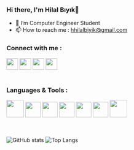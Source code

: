 ### Hi there, I'm Hilal Bıyık👋

- 🔭 I’m Computer Engineer Student
- 📫 How to reach me : hhilalbiyik@gmail.com

### Connect with me :
<a href="https://www.linkedin.com/in/hilalbıyık/">
<img width="30px" src="https://user-images.githubusercontent.com/77548014/120102397-75ef5e80-c153-11eb-8311-26e421bcc5bd.png"></a>

<a href="https://www.instagram.com/hilalbiyikk/">
<img width="30px" src="https://user-images.githubusercontent.com/77548014/120102637-a1267d80-c154-11eb-8954-2521fcaddbcb.png"></a>

<a href="https://mail.google.com/mail/u/0/?pli=1#inbox?compose=GTvVlcSGMhkZsHjgxvczFcXKVCRWQVPhPQhkWmvvQbmGWBpMHFMSKJTNFWkCWHwrgtLwPhVsHWQSL">
<img width="30px" src="https://user-images.githubusercontent.com/77548014/120102714-0da17c80-c155-11eb-85c1-fcb6f3b1c25e.png"></a>

<a href="https://medium.com/@hilalbiyik">
<img width="30px" src="https://user-images.githubusercontent.com/77548014/120103263-7db10200-c157-11eb-8a87-0f8fa78c1ca0.png"></a>
<br><br>

### Languages & Tools : 

<a href="https://www.w3schools.com/cs/">
<img width="45px" src="https://user-images.githubusercontent.com/77548014/120104452-244bd180-c15d-11eb-8a3b-f8d4f8efa44c.jpg"></a>

<a href="https://www.java.com/tr/">
<img width="40px" src="https://user-images.githubusercontent.com/77548014/120103876-6a536600-c15a-11eb-9351-03a4a9ee9dc2.png"></a>

<a href="https://www.w3schools.com/html/">
<img width="40px" src="https://user-images.githubusercontent.com/77548014/120103994-fbc2d800-c15a-11eb-96dc-15be2b448342.png"></a>

<a href="https://visualstudio.microsoft.com/tr/vs/">
<img width="40px" src="https://user-images.githubusercontent.com/77548014/120103599-11370280-c159-11eb-9998-118ef0688d4f.png"></a>

<a href="https://code.visualstudio.com/">
<img width="40px" src="https://user-images.githubusercontent.com/77548014/120104779-d59f3700-c15e-11eb-8573-24b252c387c0.png"></a>

<a href="https://www.eclipse.org/downloads/">
<img width="40px" src="https://user-images.githubusercontent.com/77548014/120105218-b1445a00-c160-11eb-9e40-d6b8ced0caa5.jpg"></a>

<a href="https://www.microsoft.com/tr-tr/sql-server/sql-server-2019">
<img width="45px" src="https://user-images.githubusercontent.com/77548014/120105130-4e52c300-c160-11eb-8c5b-2eac438c560a.jpg"></a>
<br><br><br>


![GitHub stats](https://github-readme-stats.vercel.app/api?username=Hilalbiyik&theme=tokyonight)
![Top Langs](https://github-readme-stats.vercel.app/api/top-langs/?username=Hilalbiyik&layout=compact&theme=tokyonight)








